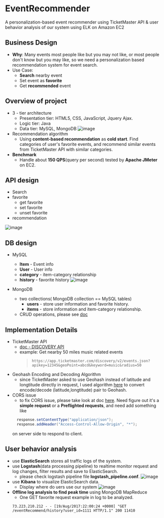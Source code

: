 # EventRecommender
 A personalization-based event recommender using TicketMaster API & user behavior analysis of our system using ELK on Amazon EC2
## Business Design
- **Why**: Many events most people like but you may not like, or most people don't know but you may like, so we need a 
personalization based recommendation system for event search.
- Use Case:
  * **Search** nearby event
  * Set event as **favorite**
  * Get **recommended** event 
## Overview of project
- 3 - tier architecture
  * Presentation tier: HTML5, CSS, JavaScript, Jquery Ajax.
  * Logic tier: Java
  * Data tier: MySQL, MongoDB
![image](https://user-images.githubusercontent.com/38120488/38473675-087633c6-3b62-11e8-8901-96afffa2c78f.png)
- Recommendation algorithm
  * Using **content-based recommendation** as **cold start**. Find categories of user's favorite events, and recommend similar events from TicketMaster API with similar categories.
- **Benchmark**
  * Handle about **150 QPS**(query per second) tested by **Apache JMeter** on EC2.
  
## API design
- Search
- favorite
  * get favorite
  * set favorite
  * unset favorite
- recommendation

![image](https://user-images.githubusercontent.com/38120488/38473945-be2e55a6-3b65-11e8-8358-011f267195da.png)

## DB design
- MySQL
  * **Item** - Event info
  * **User** - User info
  * **category** - item-category relationship
  * **history** - favorite history
  ![image](https://user-images.githubusercontent.com/38120488/38480030-08dbcca2-3b91-11e8-8c90-184f7e818758.png)

- MongoDB
  * two collections( MongoDB collection == MySQL tables) 
    * **users** - store user information and favorite history. 
    * **items** - store information and item-category relationship.
  * CRUD operations, please see [doc](https://docs.mongodb.com/manual/crud/)

## Implementation Details
- TicketMaster API
  * [doc - DISCOVERY API](https://developer.ticketmaster.com/products-and-docs/apis/discovery-api/v2/)
  * example: Get nearby 50 miles music related events 
    > `https://app.ticketmaster.com/discovery/v2/events.json?apikey=12345&geoPoint=abcd&keyword=music&radius=50`
- Geohash Encoding and Decoding Algorithm
  * since TicketMaster asked to use Geohash instead of latitude and longtitude directly in request, I used algorithm [here](https://developer-should-know.com/post/87283491372/geohash-encoding-and-decoding-algorithm) to convert encode/decode (latitude,longtitude) pair to Geohash.
- CORS issue
  * to fix CORS issue, please take look at doc [here](https://developer.mozilla.org/en-US/docs/Web/HTTP/CORS#Preflighted_requests). Need figure out it's a **simple request** or a **Preflighted requests**, and need add something like 
  ```java
    response.setContentType("application/json");
    response.addHeader("Access-Control-Allow-Origin", "*");  
  ```
  on server side to respond to client.
  
## User behavior analysis
  * use **ElasticSearch** stores all traffic logs of the system.
  * use **Logstash**(data processing pipeline) to realtime monitor request and log changes, filter results and save to ElasticSearch.
    * please check logstash pipeline file **logstash_pipeline.conf**. 
    ![image](https://user-images.githubusercontent.com/38120488/38480242-651a17f2-3b92-11e8-9658-8da3b5a69fb2.png)
  * use **Kibana** to visualize ElasticSearch data.
    * Display where do uers use our system
    ![image](https://user-images.githubusercontent.com/38120488/38480048-2f351ebc-3b91-11e8-9bc7-d0cf30effe3b.png)
  * **Offline log analysis to find peak time** using MongoDB MapReduce
    * One GET favorite request example in log to be analyzed.
    ```
    73.223.210.212 - - [19/Aug/2017:22:00:24 +0000] "GET /eventRecommend/history?user_id=1111 HTTP/1.1" 200 11410
    ```

  
